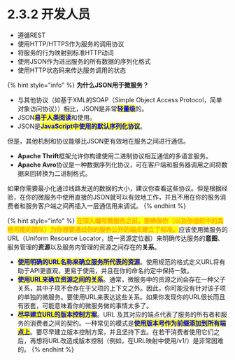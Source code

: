 # 2.3.2 开发人员

* 遵循REST
* 使用HTTP/HTTPS作为服务的调用协议
* 将服务的行为映射到标准HTTP动词
* 使用JSON作为进出服务的所有数据的序列化格式
* 使用HTTP状态码来传达服务调用的状态

{% hint style="info" %}
**为什么JSON用于微服务？**

* 与其他协议（如基于XML的SOAP（Simple Object Access Protocol，简单对象访问协议））相比，JSON是非常<mark style="color:blue;">**轻量级**</mark>的。
* JSON<mark style="color:blue;">**易于人类阅读**</mark>和使用。
* JSON是<mark style="color:blue;">**JavaScript中使用的默认序列化协议**</mark>。

但是，其他机制和协议能够比JSON更有效地在服务之间进行通信。

* **Apache Thrift**框架允许你构建使用二进制协议相互通信的多语言服务。
* **Apache Avro**协议是一种数据序列化协议，可在客户端和服务器调用之间将数据来回转换为二进制格式。

如果你需要最小化通过线路发送的数据的大小，建议你查看这些协议。但是根据经验，在你的微服务中使用直接的JSON就可以有效地工作，并且不用在你的服务消费者和服务客户端之间再插入一层通信用来调试。
{% endhint %}

{% hint style="info" %}
<mark style="color:orange;">**在深入编写微服务之前，要确保你（以及你组织中的其他可能的团队）为你想要通过你的服务公开的端点建立了标准。**</mark>应该使用微服务的URL（Uniform Resource Locator，统一资源定位器）来明确传达服务的**意图**、服务管理的**资源**以及服务内管理的资源之间存在的**关系**。

* <mark style="color:blue;">**使用明确的URL名称来确立服务所代表的资源**</mark>。使用规范的格式定义URL将有助于API更直观，更易于使用，并且在你的命名约定中保持一致。
* <mark style="color:blue;">**使用URL来确立资源之间的关系**</mark>。通常，微服务中的资源之间会存在一种父子关系，其中子项不会存在于父项的上下文之外。因此，你可能没有针对该子项的单独的微服务。要使用URL来表达这些关系。如果你发现你的URL很长而且有嵌套，可能意味着你的微服务做的事情太多了。
* <mark style="color:blue;">**尽早建立URL的版本控制方案**</mark>。URL 及其对应的端点代表了服务的所有者和服务的消费者之间的契约。一种常见的模式是<mark style="color:blue;">**使用版本号作为前缀添加到所有端点上**</mark>。要尽早建立版本控制方案，并且坚持下去。在若干消费者使用它们之后，再想将URL改造成版本控制（例如，在URL映射中使用/v1/）是非常困难的。
{% endhint %}
